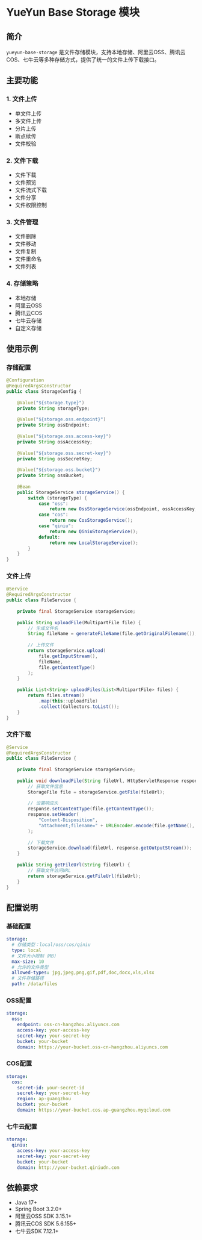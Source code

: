 # YueYun Base Storage 模块

## 简介
`yueyun-base-storage` 是文件存储模块，支持本地存储、阿里云OSS、腾讯云COS、七牛云等多种存储方式，提供了统一的文件上传下载接口。

## 主要功能

### 1. 文件上传
- 单文件上传
- 多文件上传
- 分片上传
- 断点续传
- 文件校验

### 2. 文件下载
- 文件下载
- 文件预览
- 文件流式下载
- 文件分享
- 文件权限控制

### 3. 文件管理
- 文件删除
- 文件移动
- 文件复制
- 文件重命名
- 文件列表

### 4. 存储策略
- 本地存储
- 阿里云OSS
- 腾讯云COS
- 七牛云存储
- 自定义存储

## 使用示例

### 存储配置
```java
@Configuration
@RequiredArgsConstructor
public class StorageConfig {
    
    @Value("${storage.type}")
    private String storageType;
    
    @Value("${storage.oss.endpoint}")
    private String ossEndpoint;
    
    @Value("${storage.oss.access-key}")
    private String ossAccessKey;
    
    @Value("${storage.oss.secret-key}")
    private String ossSecretKey;
    
    @Value("${storage.oss.bucket}")
    private String ossBucket;
    
    @Bean
    public StorageService storageService() {
        switch (storageType) {
            case "oss":
                return new OssStorageService(ossEndpoint, ossAccessKey, ossSecretKey, ossBucket);
            case "cos":
                return new CosStorageService();
            case "qiniu":
                return new QiniuStorageService();
            default:
                return new LocalStorageService();
        }
    }
}
```

### 文件上传
```java
@Service
@RequiredArgsConstructor
public class FileService {
    
    private final StorageService storageService;
    
    public String uploadFile(MultipartFile file) {
        // 生成文件名
        String fileName = generateFileName(file.getOriginalFilename());
        
        // 上传文件
        return storageService.upload(
            file.getInputStream(),
            fileName,
            file.getContentType()
        );
    }
    
    public List<String> uploadFiles(List<MultipartFile> files) {
        return files.stream()
            .map(this::uploadFile)
            .collect(Collectors.toList());
    }
}
```

### 文件下载
```java
@Service
@RequiredArgsConstructor
public class FileService {
    
    private final StorageService storageService;
    
    public void downloadFile(String fileUrl, HttpServletResponse response) {
        // 获取文件信息
        StorageFile file = storageService.getFile(fileUrl);
        
        // 设置响应头
        response.setContentType(file.getContentType());
        response.setHeader(
            "Content-Disposition",
            "attachment;filename=" + URLEncoder.encode(file.getName(), StandardCharsets.UTF_8)
        );
        
        // 下载文件
        storageService.download(fileUrl, response.getOutputStream());
    }
    
    public String getFileUrl(String fileUrl) {
        // 获取文件访问URL
        return storageService.getFileUrl(fileUrl);
    }
}
```

## 配置说明

### 基础配置
```yaml
storage:
  # 存储类型：local/oss/cos/qiniu
  type: local
  # 文件大小限制（MB）
  max-size: 10
  # 允许的文件类型
  allowed-types: jpg,jpeg,png,gif,pdf,doc,docx,xls,xlsx
  # 文件存储路径
  path: /data/files
```

### OSS配置
```yaml
storage:
  oss:
    endpoint: oss-cn-hangzhou.aliyuncs.com
    access-key: your-access-key
    secret-key: your-secret-key
    bucket: your-bucket
    domain: https://your-bucket.oss-cn-hangzhou.aliyuncs.com
```

### COS配置
```yaml
storage:
  cos:
    secret-id: your-secret-id
    secret-key: your-secret-key
    region: ap-guangzhou
    bucket: your-bucket
    domain: https://your-bucket.cos.ap-guangzhou.myqcloud.com
```

### 七牛云配置
```yaml
storage:
  qiniu:
    access-key: your-access-key
    secret-key: your-secret-key
    bucket: your-bucket
    domain: http://your-bucket.qiniudn.com
```

## 依赖要求
- Java 17+
- Spring Boot 3.2.0+
- 阿里云OSS SDK 3.15.1+
- 腾讯云COS SDK 5.6.155+
- 七牛云SDK 7.12.1+ 